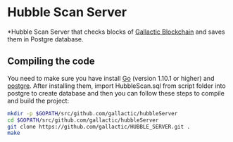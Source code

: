 # Hubble Scan Server

*Hubble Scan Server that checks blocks of [Gallactic Blockchain](https://github.com/gallactic/gallactic) and saves them in Postgre database.

## Compiling the code

You need to make sure you have install [Go](https://golang.org/) (version 1.10.1 or higher) and [postgre](https://www.postgresql.org). After installing them, import HubbleScan.sql from script folder into postgre to create database and then you can follow these steps to compile and build the project:

```bash
mkdir -p $GOPATH/src/github.com/gallactic/hubbleServer
cd $GOPATH/src/github.com/gallactic/hubbleServer
git clone https://github.com/gallactic/HUBBLE_SERVER.git .
make
```
